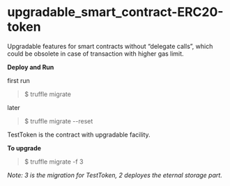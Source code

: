 # upgradable_smart_contract-ERC20-token

Upgradable features for smart contracts without “delegate calls”, which could be obsolete in
case of transaction with higher gas limit.

**Deploy and Run** 

first run 
>$ truffle migrate

later 
>$ truffle migrate --reset

TestToken is the contract with upgradable facility. 

**To upgrade**

>$ truffle migrate -f 3 

*Note: 3 is the migration for TestToken, 2 deployes the eternal storage part.*

